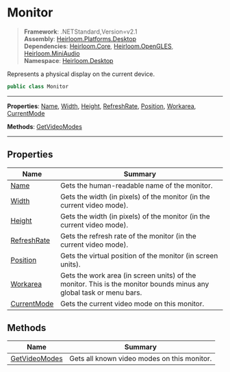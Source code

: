 # Monitor

> **Framework**: .NETStandard,Version=v2.1  
> **Assembly**: [Heirloom.Platforms.Desktop][0]  
> **Dependencies**: [Heirloom.Core][1], [Heirloom.OpenGLES][2], [Heirloom.MiniAudio][3]  
> **Namespace**: [Heirloom.Desktop][0]  

Represents a physical display on the current device.

```cs
public class Monitor
```

--------------------------------------------------------------------------------

**Properties**: [Name][4], [Width][5], [Height][6], [RefreshRate][7], [Position][8], [Workarea][9], [CurrentMode][10]

**Methods**: [GetVideoModes][11]

--------------------------------------------------------------------------------

## Properties

| Name              | Summary                                                                                                             |
|-------------------|---------------------------------------------------------------------------------------------------------------------|
| [Name][4]         | Gets the human-readable name of the monitor.                                                                        |
| [Width][5]        | Gets the width (in pixels) of the monitor (in the current video mode).                                              |
| [Height][6]       | Gets the width (in pixels) of the monitor (in the current video mode).                                              |
| [RefreshRate][7]  | Gets the refresh rate of the monitor (in the current video mode).                                                   |
| [Position][8]     | Gets the virtual position of the monitor (in screen units).                                                         |
| [Workarea][9]     | Gets the work area (in screen units) of the monitor. This is the monitor bounds minus any global task or menu bars. |
| [CurrentMode][10] | Gets the current video mode on this monitor.                                                                        |

## Methods

| Name                | Summary                                     |
|---------------------|---------------------------------------------|
| [GetVideoModes][11] | Gets all known video modes on this monitor. |

[0]: ..\Heirloom.Platforms.Desktop.md
[1]: ..\Heirloom.Core.md
[2]: ..\Heirloom.OpenGLES.md
[3]: ..\Heirloom.MiniAudio.md
[4]: Heirloom.Desktop.Monitor.Name.md
[5]: Heirloom.Desktop.Monitor.Width.md
[6]: Heirloom.Desktop.Monitor.Height.md
[7]: Heirloom.Desktop.Monitor.RefreshRate.md
[8]: Heirloom.Desktop.Monitor.Position.md
[9]: Heirloom.Desktop.Monitor.Workarea.md
[10]: Heirloom.Desktop.Monitor.CurrentMode.md
[11]: Heirloom.Desktop.Monitor.GetVideoModes.md
